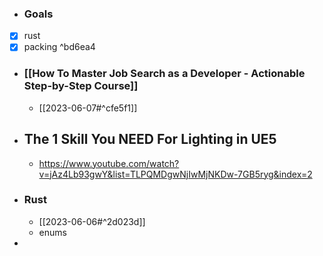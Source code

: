 - ### Goals
- [x] rust
- [x] packing ^bd6ea4
- ### [[How To Master Job Search as a Developer - Actionable Step-by-Step Course]]
	- [[2023-06-07#^cfe5f1]]
- ## The 1 Skill You NEED For Lighting in UE5
	- https://www.youtube.com/watch?v=jAz4Lb93gwY&list=TLPQMDgwNjIwMjNKDw-7GB5ryg&index=2
- ### Rust
	- [[2023-06-06#^2d023d]]
	- enums
- 